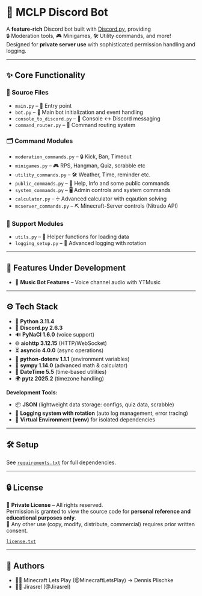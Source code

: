 # 🤖 MCLP Discord Bot  

A **feature-rich** Discord bot built with [Discord.py](https://discordpy.readthedocs.io/en/stable/), providing  
🔒 Moderation tools, 🎮 Minigames, 🛠️ Utility commands, and more!  
Designed for **private server use** with sophisticated permission handling and logging.  

---

## ✨ Core Functionality  

### 📂 Source Files  
- `main.py` – 📝 Entry point
- `bot.py` – 🔧 Main bot initialization and event handling   
- `console_to_discord.py` – 💬 Console ↔ Discord messaging  
- `command_router.py` – 🚦 Command routing system  

### 🗂️ Command Modules  
- `moderation_commands.py` – 🔒 Kick, Ban, Timeout  
- `minigames.py` – 🎮 RPS, Hangman, Quiz, scrabble etc
- `utility_commands.py` – 🛠️ Weather, Time, reminder etc.  
- `public_commands.py` – 👥 Help, Info and some public commands
- `system_commands.py` – 🖥️ Admin controls and system commands
- `calculator.py` – ➗ Advanced calculator with eqaution solving
- `mcserver_commands.py` – ⛏️ Minecraft-Server controls (Nitrado API)  

### 🔌 Support Modules  
- `utils.py` – 🧩 Helper functions for loading data
- `logging_setup.py` – 📜 Advanced logging with rotation  

---

## 🚧 Features Under Development  
- 🎵 **Music Bot Features** – Voice channel audio with YTMusic  

---

## ⚙️ Tech Stack  

- 🐍 **Python 3.11.4**  
- 💬 **Discord.py 2.6.3**  
- 🔊 **PyNaCl 1.6.0** (voice support)  
- 🌐 **aiohttp 3.12.15** (HTTP/WebSocket)  
- ⏳ **asyncio 4.0.0** (async operations)  
- 🔑 **python-dotenv 1.1.1** (environment variables)  
- 📐 **sympy 1.14.0** (advanced math & calculator)  
- 📅 **DateTime 5.5** (time-based utilities)  
- 🌍 **pytz 2025.2** (timezone handling)  

**Development Tools:**  
- 📦 **JSON** (lightweight data storage: configs, quiz data, scrabble)  
- 📝 **Logging system with rotation** (auto log management, error tracing)  
- 🔄 **Virtual Environment (venv)** for isolated dependencies

---

## 🛠️ Setup  

See [`requirements.txt`](./requirements.txt) for full dependencies.  

---

## 🔒 License  

📜 **Private License** – All rights reserved.  
Permission is granted to view the source code for **personal reference and educational purposes only**.  
🚫 Any other use (copy, modify, distribute, commercial) requires prior written consent.  

[`license.txt`](./license.txt)

---

## 👥 Authors  

- 🧑‍💻 Minecraft Lets Play (@MinecraftLetsPlay) → Dennis Plischke  
- 👨‍💻 Jirasrel (@Jirasrel)  
